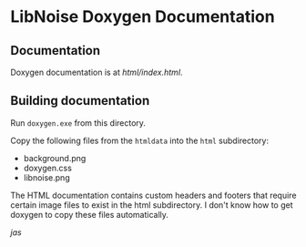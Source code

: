 # LibNoise Doxygen Documentation

## Documentation

Doxygen documentation is at *html/index.html*.

## Building documentation

Run `doxygen.exe` from this directory.

Copy the following files from the `htmldata` into the `html` subdirectory:
- background.png
- doxygen.css
- libnoise.png

The HTML documentation contains custom headers and footers that require
certain image files to exist in the html subdirectory.  I don't know how to
get doxygen to copy these files automatically.

*jas*



